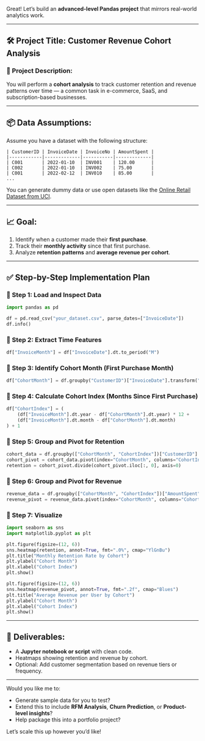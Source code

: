 Great! Let’s build an **advanced-level Pandas project** that mirrors real-world analytics work.

---

## 🛠️ Project Title: **Customer Revenue Cohort Analysis**

### 📘 Project Description:

You will perform a **cohort analysis** to track customer retention and revenue patterns over time — a common task in e-commerce, SaaS, and subscription-based businesses.

---

## 📦 Data Assumptions:

Assume you have a dataset with the following structure:

```csv
| CustomerID | InvoiceDate | InvoiceNo | AmountSpent |
|------------|-------------|-----------|-------------|
| C001       | 2022-01-10  | INV001    | 120.00      |
| C002       | 2022-01-10  | INV002    | 75.00       |
| C001       | 2022-02-12  | INV010    | 85.00       |
...
```

You can generate dummy data or use open datasets like the [Online Retail Dataset from UCI](https://archive.ics.uci.edu/ml/datasets/online+retail).

---

## 📈 Goal:

1. Identify when a customer made their **first purchase**.
2. Track their **monthly activity** since that first purchase.
3. Analyze **retention patterns** and **average revenue per cohort**.

---

## ✅ Step-by-Step Implementation Plan

### 🔹 Step 1: Load and Inspect Data

```python
import pandas as pd

df = pd.read_csv("your_dataset.csv", parse_dates=["InvoiceDate"])
df.info()
```

### 🔹 Step 2: Extract Time Features

```python
df["InvoiceMonth"] = df["InvoiceDate"].dt.to_period("M")
```

### 🔹 Step 3: Identify Cohort Month (First Purchase Month)

```python
df["CohortMonth"] = df.groupby("CustomerID")["InvoiceDate"].transform("min").dt.to_period("M")
```

### 🔹 Step 4: Calculate Cohort Index (Months Since First Purchase)

```python
df["CohortIndex"] = (
    (df["InvoiceMonth"].dt.year - df["CohortMonth"].dt.year) * 12 +
    (df["InvoiceMonth"].dt.month - df["CohortMonth"].dt.month)
) + 1
```

### 🔹 Step 5: Group and Pivot for Retention

```python
cohort_data = df.groupby(["CohortMonth", "CohortIndex"])["CustomerID"].nunique().reset_index()
cohort_pivot = cohort_data.pivot(index="CohortMonth", columns="CohortIndex", values="CustomerID")
retention = cohort_pivot.divide(cohort_pivot.iloc[:, 0], axis=0)
```

### 🔹 Step 6: Group and Pivot for Revenue

```python
revenue_data = df.groupby(["CohortMonth", "CohortIndex"])["AmountSpent"].mean().reset_index()
revenue_pivot = revenue_data.pivot(index="CohortMonth", columns="CohortIndex", values="AmountSpent")
```

### 🔹 Step 7: Visualize

```python
import seaborn as sns
import matplotlib.pyplot as plt

plt.figure(figsize=(12, 6))
sns.heatmap(retention, annot=True, fmt=".0%", cmap="YlGnBu")
plt.title("Monthly Retention Rate by Cohort")
plt.ylabel("Cohort Month")
plt.xlabel("Cohort Index")
plt.show()

plt.figure(figsize=(12, 6))
sns.heatmap(revenue_pivot, annot=True, fmt=".2f", cmap="Blues")
plt.title("Average Revenue per User by Cohort")
plt.ylabel("Cohort Month")
plt.xlabel("Cohort Index")
plt.show()
```

---

## 🎯 Deliverables:

* A **Jupyter notebook or script** with clean code.
* Heatmaps showing retention and revenue by cohort.
* Optional: Add customer segmentation based on revenue tiers or frequency.

---

Would you like me to:

* Generate sample data for you to test?
* Extend this to include **RFM Analysis**, **Churn Prediction**, or **Product-level insights**?
* Help package this into a portfolio project?

Let’s scale this up however you’d like!

